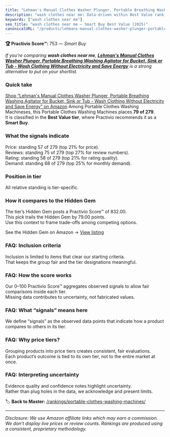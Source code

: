 ```yaml
---
title: "Lehman's Manual Clothes Washer Plunger, Portable Breathing Washing Agitator for Bucket, Sink or Tub - Wash Clothing Without Electricity and Save Energy"
description: "wash clothes near me: Data-driven within Best Value ranking using the Practivio Score™. Positioned by quality, value, demand, findability, momentum."
keywords: ["wash clothes near me"]
seo_title: "wash clothes near me — Smart Buy Best Value (2025)"
canonicalURL: "/products/lehmans-manual-clothes-washer-plunger-portable-breathing-washing-agitator-for-bucket-sink-or-tub-wash-clothing-without-electricity-and-save-energy-B0C7D12TQ8/"
---
```


**🏆 Practivio Score™:** 753 — _Smart Buy_


*If you're comparing **wash clothes near me**, **[Lehman's Manual Clothes Washer Plunger, Portable Breathing Washing Agitator for Bucket, Sink or Tub - Wash Clothing Without Electricity and Save Energy](https://www.amazon.com/dp/B0C7D12TQ8?tag=practivio-20)** is a strong alternative to put on your shortlist.*
### Quick take
[Shop “Lehman's Manual Clothes Washer Plunger, Portable Breathing Washing Agitator for Bucket, Sink or Tub - Wash Clothing Without Electricity and Save Energy” on Amazon](https://www.amazon.com/dp/B0C7D12TQ8?tag=practivio-20)
Among Portable Clothes Washing Machineses, this Portable Clothes Washing Machines places **79 of 279**.  
It is classified in the **Best Value tier**, where Practivio recommends it as a **Smart Buy**.

### What the signals indicate
Price: standing 57 of 279 (top 21% for price).  
Reviews: standing 75 of 279 (top 27% for review numbers).  
Rating: standing 58 of 279 (top 21% for rating quality).  
Demand: standing 68 of 279 (top 25% for monthly demand).

### Position in tier
All relative standing is tier-specific.

### How it compares to the Hidden Gem
The tier’s Hidden Gem posts a Practivio Score™ of 832.00.  
This pick trails the Hidden Gem by 79.00 points.  
Use this context to frame trade-offs among competing options.  

See the Hidden Gem on Amazon → [View listing](https://www.amazon.com/dp/B01N68XF0O?tag=practivio-20)

### FAQ: Inclusion criteria
Inclusion is limited to items that clear our starting criteria.  
That keeps the group fair and the tier designations meaningful.

### FAQ: How the score works
Our 0–100 Practivio Score™ aggregates observed signals to allow fair comparisons inside each tier.  
Missing data contributes to uncertainty, not fabricated values.

### FAQ: What “signals” means here
We define “signals” as the observed data points that indicate how a product compares to others in its tier.

### FAQ: Why price tiers?
Grouping products into price tiers creates consistent, fair evaluations.  
Each product’s outcome is tied to its own tier, not to the entire market at once.

### FAQ: Interpreting uncertainty
Evidence quality and confidence notes highlight uncertainty.  
Rather than plug holes in the data, we acknowledge and present limits.


🏷️ **Back to Master:** [/rankings/portable-clothes-washing-machines/](/rankings/portable-clothes-washing-machines/)

---
_Disclosure: We use Amazon affiliate links which may earn a commission. We don’t display live prices or review counts. Rankings are produced using a consistent, proprietary methodology._
